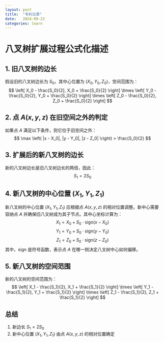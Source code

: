 ```yaml
---
layout: post
title:  "专利记录"
date:   2024-09-23
categories: learn
---
```


# 八叉树扩展过程公式化描述

## 1. 旧八叉树的边长
假设旧的八叉树边长为 $S_0$，其中心位置为 $(X_0, Y_0, Z_0)$，空间范围为：
$$
\left[ X_0 - \frac{S_0}{2}, X_0 + \frac{S_0}{2} \right] \times \left[ Y_0 - \frac{S_0}{2}, Y_0 + \frac{S_0}{2} \right] \times \left[ Z_0 - \frac{S_0}{2}, Z_0 + \frac{S_0}{2} \right]
$$

## 2. 点 $A(x, y, z)$ 在旧空间之外的判定
如果点 $A$ 满足以下条件，则它位于旧空间之外：
$$
\max \left( |x - X_0|, |y - Y_0|, |z - Z_0| \right) > \frac{S_0}{2}
$$

## 3. 扩展后的新八叉树的边长
新的八叉树边长是旧八叉树边长的两倍，因此：
$$
S_1 = 2S_0
$$

## 4. 新八叉树的中心位置 $(X_1, Y_1, Z_1)$
新八叉树的中心位置 $(X_1, Y_1, Z_1)$ 应根据点 $A(x, y, z)$ 的相对位置调整。新中心需要容纳点 $A$ 并确保旧八叉树成为其子节点。其中心坐标计算为：
$$
X_1 = X_0 + S_0 \cdot \text{sign}(x - X_0)
$$
$$
Y_1 = Y_0 + S_0 \cdot \text{sign}(y - Y_0)
$$
$$
Z_1 = Z_0 + S_0 \cdot \text{sign}(z - Z_0)
$$
其中，$\text{sign}$ 是符号函数，表示点 $A$ 在哪一侧决定八叉树中心如何偏移。

## 5. 新八叉树的空间范围
新的八叉树的空间范围为：
$$
\left[ X_1 - \frac{S_1}{2}, X_1 + \frac{S_1}{2} \right] \times \left[ Y_1 - \frac{S_1}{2}, Y_1 + \frac{S_1}{2} \right] \times \left[ Z_1 - \frac{S_1}{2}, Z_1 + \frac{S_1}{2} \right]
$$

## 总结
1. 新边长 $S_1 = 2S_0$
2. 新中心位置 $(X_1, Y_1, Z_1)$ 由点 $A(x, y, z)$ 的相对位置确定
